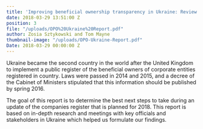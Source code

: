 ```yaml
---
title: 'Improving beneficial ownership transparency in Ukraine: Review and recommendations'
date: 2018-03-29 13:51:00 Z
position: 3
file: "/uploads/OPO%20Ukraine%20Report.pdf"
author: Zosia Sztykowski and Tom Mayne
thumbnail-image: "/uploads/OPO-Ukraine-Report.pdf"
Date: 2018-03-29 00:00:00 Z
---
```


Ukraine became the second country in the world after the United Kingdom to implement a public register of the beneficial owners of corporate entities registered in country. Laws were passed in 2014 and 2015, and a decree of the Cabinet of Ministers stipulated that this information should be published by spring 2016. 

The goal of this report is to determine the best next steps to take during an update of the companies register that is planned for 2018. This report is based on in-depth research and meetings with key officials and stakeholders in Ukraine which helped us formulate our findings.
